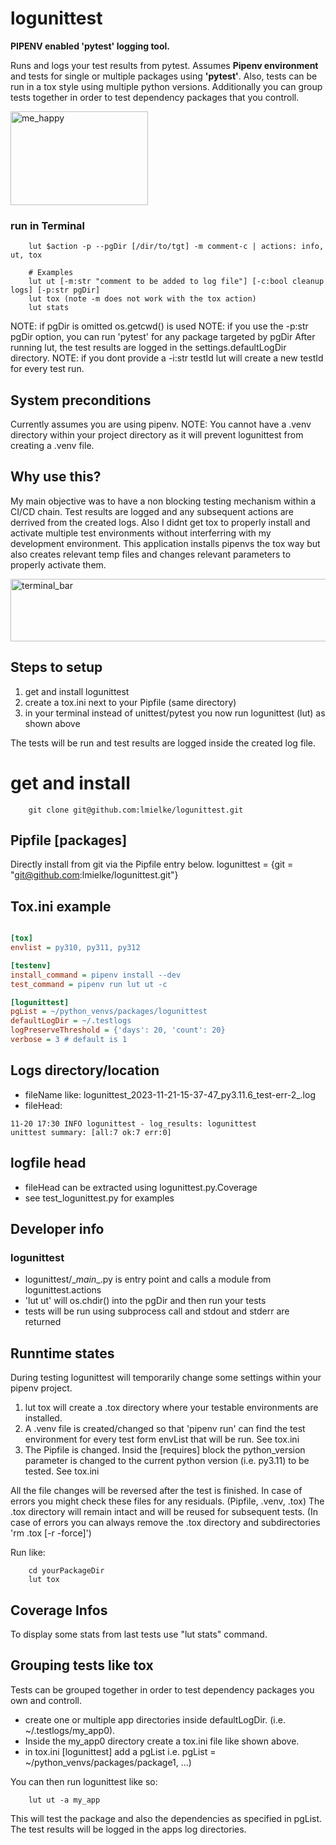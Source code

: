 # logunittest
<b>PIPENV enabled 'pytest' logging tool. </b>
 
Runs and logs your test results from pytest. Assumes <b>Pipenv environment</b> and 
tests for single or multiple packages using <b>'pytest'</b>.
Also, tests can be run in a tox style using multiple python versions. Additionally you can
group tests together in order to test dependency packages that you controll.

<img src="https://drive.google.com/uc?id=1C8LBRduuHTgN8tWDqna_eH5lvqhTUQR4" alt="me_happy" class="plain" height="150px" width="220px">

### run in Terminal
```
    lut $action -p --pgDir [/dir/to/tgt] -m comment-c | actions: info, ut, tox

    # Examples
    lut ut [-m:str "comment to be added to log file"] [-c:bool cleanup logs] [-p:str pgDir]
    lut tox (note -m does not work with the tox action)
    lut stats
```
NOTE: if pgDir is omitted os.getcwd() is used
NOTE: if you use the -p:str pgDir option, you can run 'pytest' for any package targeted by pgDir
After running lut, the test results are logged in the settings.defaultLogDir directory.
NOTE: if you dont provide a -i:str testId lut will create a new testId for every test run.

## System preconditions
Currently assumes you are using pipenv.
NOTE: You cannot have a .venv directory within your project directory as it will prevent logunittest from creating a .venv file.

## Why use this?
My main objective was to have a non blocking testing mechanism within a CI/CD chain. Test results are logged and any subsequent actions are derrived from the created logs.
Also I didnt get tox to properly install and activate multiple test environments without interferring with my development environment. This application installs pipenvs the tox way but also creates relevant temp files and changes relevant parameters to properly activate them. 

<img src="https://drive.google.com/uc?id=1CDYXO_5Y5vKFGyVjYx4ne7GXJNyjzSG1" alt="terminal_bar" class="plain" height="100px" width="700px">

## Steps to setup
1. get and install logunittest
2. create a tox.ini next to your Pipfile (same directory)
3. in your terminal instead of unittest/pytest you now run logunittest (lut) as shown above

The tests will be run and test results are logged inside the created log file.

# get and install
```shell
    git clone git@github.com:lmielke/logunittest.git

```

## Pipfile [packages]
Directly install from git via the Pipfile entry below.
logunittest = \{git = "git@github.com:lmielke/logunittest.git"\}


## Tox.ini example

```ini

[tox]
envlist = py310, py311, py312

[testenv]
install_command = pipenv install --dev
test_command = pipenv run lut ut -c

[logunittest]
pgList = ~/python_venvs/packages/logunittest
defaultLogDir = ~/.testlogs
logPreserveThreshold = {'days': 20, 'count': 20}
verbose = 3 # default is 1

```

## Logs directory/location
- fileName like: logunittest_2023-11-21-15-37-47_py3.11.6_test-err-2_.log
- fileHead: 
```log
11-20 17:30 INFO logunittest - log_results: logunittest
unittest summary: [all:7 ok:7 err:0]
```

## logfile head
- fileHead can be extracted using logunittest.py.Coverage
- see test_logunittest.py for examples

## Developer info
### logunittest
- logunittest/\__main__.py is entry point and calls a module from logunittest.actions
- 'lut ut' will os.chdir() into the pgDir and then run your tests
- tests will be run using subprocess call and stdout and stderr are returned

## Runntime states
During testing logunittest will temporarily change some settings within your pipenv project.
1. lut tox will create a .tox directory where your testable environments are installed.
2. A .venv file is created/changed so that 'pipenv run' can find the test environment for every test form envList that will be run. See tox.ini
3. The Pipfile is changed. Insid the \[requires\] block the python_version parameter is changed to the current python version (i.e. py3.11) to be tested. See tox.ini

All the file changes will be reversed after the test is finished. In case of errors you might check these files for any residuals. (Pipfile, .venv, .tox)
The .tox directory will remain intact and will be reused for subsequent tests. (In case of errors you can always remove the .tox directory and subdirectories 'rm .tox \[-r -force\]')

Run like:
```shell
    cd yourPackageDir
    lut tox
```

## Coverage Infos
To display some stats from last tests use "lut stats" command.

## Grouping tests like tox
Tests can be grouped together in order to test dependency packages you own and controll.
- create one or multiple app directories inside defaultLogDir. (i.e. ~/.testlogs/my_app0).
- Inside the my_app0 directory create a tox.ini file like shown above.
- in tox.ini \[logunittest\] add a pgList i.e. pgList = ~/python_venvs/packages/package1, ...)

You can then run logunittest like so:
```shell
    lut ut -a my_app
```
This will test the package and also the dependencies as specified in pgList. The test results will be logged in the apps log directories.

